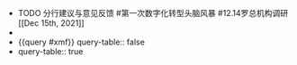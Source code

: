 - TODO 分行建议与意见反馈 #第一次数字化转型头脑风暴 #12.14罗总机构调研 [[Dec 15th, 2021]]
-
- {{query #xmf}}
  query-table:: false
- query-table:: true